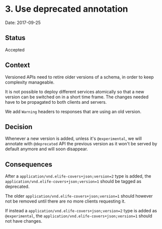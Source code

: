 # 3. Use deprecated annotation

Date: 2017-09-25

## Status

Accepted

## Context

Versioned APIs need to retire older versions of a schema, in order to keep complexity manageable.

It is not possible to deploy different services atomically so that a new version can be switched on in a short time frame. The changes needed have to be propagated to both clients and servers.

We add `Warning` headers to responses that are using an old version.

## Decision

Whenever a new version is added, unless it's `@experimental`, we will annotate with `@deprecated` API the previous version as it won't be served by default anymore and will soon disappear.

## Consequences

After a `application/vnd.elife-covers+json;version=2` type is added, the `application/vnd.elife-covers+json;version=1` should be tagged as deprecated.

The older `application/vnd.elife-covers+json;version=1` should however not be removed until there are no more clients requesting it.

If instead a `application/vnd.elife-covers+json;version=2` type is added as `@experimental`, the `application/vnd.elife-covers+json;version=1` should not have changes.

